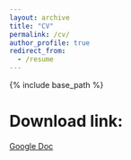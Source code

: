 ```yaml
---
layout: archive
title: "CV"
permalink: /cv/
author_profile: true
redirect_from:
  - /resume
---
```


{% include base_path %}

# Download link:
[Google Doc](https://docs.google.com/document/d/11Qwe6PLRu-PXIXNPYg7TvyMs5UfrD36tfpdfaoZob6k/edit?usp=sharing)

